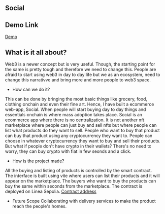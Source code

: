 ﻿## Social

## Demo Link
[Demo](https://www.loom.com/share/c4d65b88f96a465486f50e2392d1e0d3)

## What is it all about?
Web3 is a newer concept but is very useful. Though, the starting point for the same is pretty tough and therefore we need to change this. People are afraid to start using web3 in day to day life but we as an ecosystem, need to change this narrativve and bring more and more people to web3 space. 

- How can we do it?

This can be done by bringing the most basic things like grocery, food, clothing onchain and even their fine art. Hence, I have built a ecommerce web-app, Social. When people will start buying day to day things and essentials onchain is where mass adoption takes place. Social is an ecommerce app where there is no centralization. It is not another nft marketplace where people can just buy and sell nfts but where people can list what products do they want to sell. People who want to buy that product can buy that product using any cryptocurrency they want to. People can choose in whatever cryptocurrency they want to buy and sell their products. But what if people don't have crypto in their wallets? There's no need to worry, they can buy crypto with fiat in few seonds and a click. 

- How is the project made?

All the buying and listing of products is controlled by the smart contract. The interface is built using vite where users can list their products and it will appear on the marketplace. The buyers who want to buy the products can buy the same within seconds from the marketplace. The contract is deployed on Linea Sepolia. [Contract address](https://sepolia.lineascan.build/address/0x6a464b31b714ad57d7713ed3684a9441d44b473f)

- Future Scope
Collaborating with delivery services to make the product reach the people's homes.



